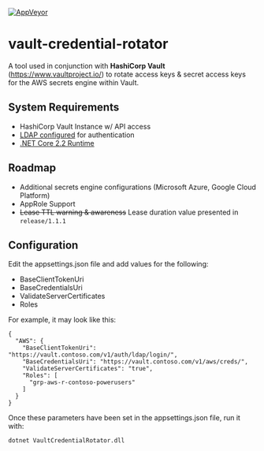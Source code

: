 [![AppVeyor](https://img.shields.io/appveyor/ci/issafram/vault-credential-rotator)](https://ci.appveyor.com/project/issafram/vault-credential-rotator)

# vault-credential-rotator
A tool used in conjunction with **HashiCorp Vault** (https://www.vaultproject.io/) to rotate access keys & secret access keys 
for the AWS secrets engine within Vault.

## System Requirements

 - HashiCorp Vault Instance w/ API access
 - [LDAP configured](https://www.vaultproject.io/docs/auth/ldap.html) for authentication
 - [.NET Core 2.2 Runtime](https://dotnet.microsoft.com/download/dotnet-core/2.2)
 
## Roadmap 
 - Additional secrets engine configurations (Microsoft Azure, Google Cloud Platform)
 - AppRole Support
 - ~~Lease TTL warning & awareness~~ Lease duration value presented in `release/1.1.1`

## Configuration
Edit the appsettings.json file and add values for the following:

 - BaseClientTokenUri
 - BaseCredentialsUri
 - ValidateServerCertificates
 - Roles

For example, it may look like this:

    {
      "AWS": {
        "BaseClientTokenUri": "https://vault.contoso.com/v1/auth/ldap/login/",
        "BaseCredentialsUri": "https://vault.contoso.com/v1/aws/creds/",
        "ValidateServerCertificates": "true",
        "Roles": [
          "grp-aws-r-contoso-powerusers"
        ]
      }
    }

Once these parameters have been set in the appsettings.json file, run it with:

    dotnet VaultCredentialRotator.dll
